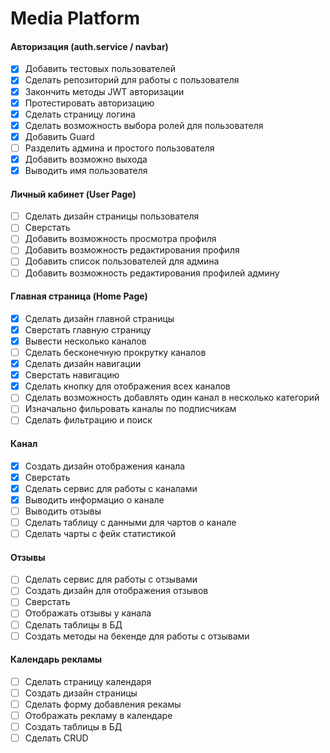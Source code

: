 # Media Platform

#### Авторизация (auth.service / navbar)
  - [x] Добавить тестовых пользователей
  - [x] Сделать репозиторий для работы с пользователя
  - [x] Закончить методы JWT авторизации
  - [x] Протестировать авторизацию
  - [x] Сделать страницу логина
  - [x] Сделать возможность выбора ролей для пользователя
  - [x] Добавить Guard 
  - [ ] Разделить админа и простого пользователя
  - [x] Добавить возможно выхода
  - [x] Выводить имя пользователя
  
#### Личный кабинет (User Page)
  - [ ] Сделать дизайн страницы пользователя
  - [ ] Сверстать
  - [ ] Добавить возможность просмотра профиля
  - [ ] Добавить возможность редактирования профиля
  - [ ] Добавить список пользователей для админа
  - [ ] Добавить возможность редактирования профилей админу
  
#### Главная страница (Home Page)
  - [x] Сделать дизайн главной страницы
  - [x] Сверстать главную страницу
  - [x] Вывести несколько каналов
  - [ ] Сделать бесконечную прокрутку каналов
  - [x] Сделать дизайн навигации
  - [x] Сверстать навигацию
  - [x] Сделать кнопку для отображения всех каналов
  - [ ] Сделать возможность добавлять один канал в несколько категорий
  - [ ] Изначально фильровать каналы по подписчикам
  - [ ] Сделать фильтрацию и поиск
  
#### Канал
  - [x] Создать дизайн отображения канала
  - [x] Сверстать
  - [x] Сделать сервис для работы с каналами
  - [x] Выводить информацио о канале
  - [ ] Выводить отзывы
  - [ ] Сделать таблицу с данными для чартов о канале
  - [ ] Сделать чарты с фейк статистикой 
  
#### Отзывы
  - [ ] Сделать сервис для работы с отзывами
  - [ ] Создать дизайн для отображения отзывов
  - [ ] Сверстать
  - [ ] Отображать отзывы у канала
  - [ ] Сделать таблицы в БД
  - [ ] Создать методы на бекенде для работы с отзывами  
  
#### Календарь рекламы
  - [ ] Сделать страницу календаря
  - [ ] Создать дизайн страницы
  - [ ] Сделать форму добавления рекамы
  - [ ] Отображать рекламу в календаре
  - [ ] Создать таблицы в БД
  - [ ] Сделать CRUD
